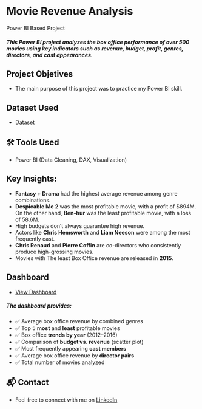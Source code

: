 # Movie Revenue Analysis
Power BI Based Project

##### This Power BI project analyzes the box office performance of over 500 movies using key indicators such as revenue, budget, profit, genres, directors, and cast appearances.

## Project Objetives
  - The main purpose of this project was to practice my Power BI skill.
    
## Dataset Used
   - <a href="">Dataset</a>

## 🛠️ Tools Used
- Power BI (Data Cleaning, DAX, Visualization)

## Key Insights:
  - **Fantasy + Drama** had the highest average revenue among genre combinations.
  - **Despicable Me 2** was the most profitable movie, with a profit of $894M. On the other hand, **Ben-hur** was the least profitable movie, with a loss of 58.6M.
  - High budgets don’t always guarantee high revenue.
  - Actors like **Chris Hemsworth** and **Liam Neeson** were among the most frequently cast.
  - **Chris Renaud** and **Pierre Coffin** are co-directors who consistently produce high-grossing movies.
  - Movies with The least Box Office revenue are released in **2015**.
  
## Dashboard
- <a href="">View Dashboard</a>
##### The dashboard provides:
  - ✅ Average box office revenue by combined genres
  - ✅ Top 5 **most** and **least** profitable movies
  - ✅ Box office **trends by year** (2012–2016)
  - ✅ Comparison of **budget vs. revenue** (scatter plot)
  - ✅ Most frequently appearing **cast members**
  - ✅ Average box office revenue by **director pairs**
  - ✅ Total number of movies analyzed

## 📬 Contact
- Feel free to connect with me on [LinkedIn](https://www.linkedin.com/in/salah-ai-b99023248?utm_source=share&utm_campaign=share_via&utm_content=profile&utm_medium=android_app)

